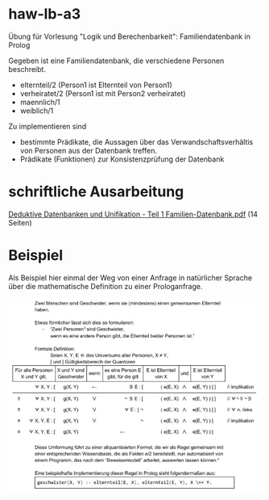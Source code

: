 # haw-lb-a3
Übung für Vorlesung "Logik und Berechenbarkeit": Familiendatenbank in Prolog

Gegeben ist eine Familiendatenbank, die verschiedene Personen beschreibt.
- elternteil/2 (Person1 ist Elternteil von Person1)
- verheiratet/2 (Person1 ist mit Person2 verheiratet)
- maennlich/1
- weiblich/1

Zu implementieren sind
- bestimmte Prädikate, die Aussagen über das Verwandschaftsverhältis von Personen aus der Datenbank treffen.
- Prädikate (Funktionen) zur Konsistenzprüfung der Datenbank

# schriftliche Ausarbeitung
[Deduktive Datenbanken und Unifikation - Teil 1 Familien-Datenbank.pdf](Deduktive_Datenbanken_und_Unifikation_-_Teil_1_Familien-Datenbank.pdf) (14 Seiten)

# Beispiel
Als Beispiel hier einmal der Weg von einer Anfrage in natürlicher Sprache über die mathematische Definition zu einer Prologanfrage.

![Geschwister](praesentation/img/geschwister_umformung.jpg "Beispiel fuer die Umformung")
